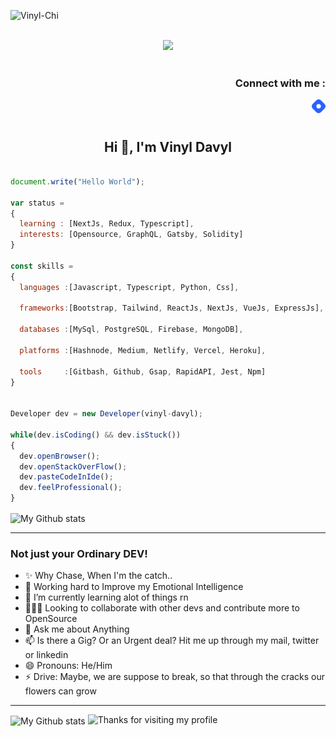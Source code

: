 


<p align="left"> <img src="https://komarev.com/ghpvc/?username=Vinyl-Davyl" alt="Vinyl-Chi" /> </p>


<p align="center">
<br><img src="https://github.com/chiraag-kakar/chiraag-kakar/blob/master/hadder.gif" width="280px"><br><br>
</p>
<h3 align="right">Connect with me :</h3>
<a href="https://www.linkedin.com/in/david-okononfua-a88a1a1a8/">
  <img align="right" alt="" width="22px" src="https://upload.wikimedia.org/wikipedia/commons/thumb/e/e9/Linkedin_icon.svg/256px-Linkedin_icon.svg.png"/>
</a>
<a href="https://vinyldavyl.hashnode.dev">
  <img align="right"  alt="" src="https://github.com/dephraiim/hacknode/blob/345ccd76108f9cc43430e606ee7dcf3030646dbe/assets/hashnode.png" width="22px">
</a>
<!--<a href="">
  <img align="right" alt="" width="22px" src="https://api.iconify.design/simple-icons:codechef.svg?color=%2379553A"/>
</a>-->
<a href="https://www.instagram.com/vinyl_davyl/">
  <img align="right" alt="" width="22px" src="https://cdn.jsdelivr.net/npm/simple-icons@v3/icons/instagram.svg"/>
</a>
<a href="https://twitter.com/Vinylchi">
  <img align="right" alt="" width="22px" src="https://upload.wikimedia.org/wikipedia/sco/9/9f/Twitter_bird_logo_2012.svg"/>
</a>
<a href="https://wa.me/2349122307761">
  <img align="right" alt="" width="22px" src="https://cdn.jsdelivr.net/npm/simple-icons@v3/icons/whatsapp.svg"/>
</a>
<br/>
<br/>
<h2 align="center">Hi 👋, I'm Vinyl Davyl</h1>


```js

document.write("Hello World");

var status = 
{ 
  learning : [NextJs, Redux, Typescript],
  interests: [Opensource, GraphQL, Gatsby, Solidity]
}

const skills = 
{
  languages :[Javascript, Typescript, Python, Css],
  
  frameworks:[Bootstrap, Tailwind, ReactJs, NextJs, VueJs, ExpressJs],

  databases :[MySql, PostgreSQL, Firebase, MongoDB],
  
  platforms :[Hashnode, Medium, Netlify, Vercel, Heroku],
  
  tools     :[Gitbash, Github, Gsap, RapidAPI, Jest, Npm]
}


Developer dev = new Developer(vinyl-davyl);

while(dev.isCoding() && dev.isStuck())  
{
  dev.openBrowser();
  dev.openStackOverFlow();
  dev.pasteCodeInIde();
  dev.feelProfessional();
}


```

 <img alt="My Github stats" align="center" border-radius="40px" width="800px" height="200px" src="https://github-readme-stats.vercel.app/api?username=Vinyl-Davyl&count_private=true&show_icons=true&hide_border=true&theme=react" href="https://github.com/Vinyl-Davyl"/>


---


### Not just your Ordinary DEV!

- ✨ Why Chase, When I'm the catch..
- 🔭 Working hard to Improve my Emotional Intelligence
- 🎍 I’m currently learning alot of things rn
- 👨🏽‍🍳 Looking to collaborate with other devs and contribute more to OpenSource
- 💬 Ask me about Anything 
- 📫 Is there a Gig? Or an Urgent deal? Hit me up through my mail, twitter or linkedin
- 😄 Pronouns: He/Him
- ⚡ Drive: Maybe, we are suppose to break, so that through the cracks our flowers can grow


---
<!--## 🏆Soon GitHub Trophies-->
<!--Soon![](https://github-profile-trophy.vercel.app/?username=Vinyl-Davyl&theme=dark&no-frame=false&no-bg=false&margin-w=4)-->

<img alt="My Github stats" align="center" border-radius="40px" width="800px" height="200px" src="https://github-readme-streak-stats.herokuapp.com/?user=Vinyl-Davyl&layout=compact" alt="Vinyl-Davyl" />
<img height="120" alt="Thanks for visiting my profile" width="100%" src="https://github.com/dibyendu415/dibyendu415/blob/master/marquee.svg" />


